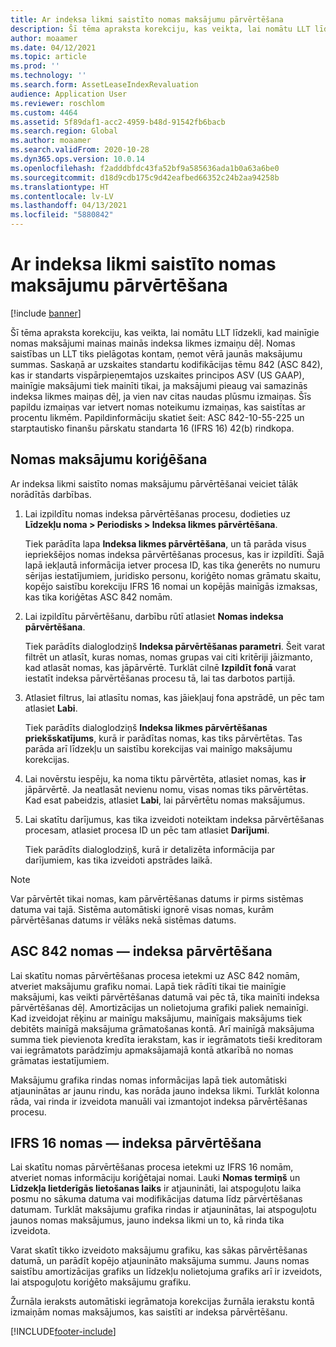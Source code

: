 ```yaml
---
title: Ar indeksa likmi saistīto nomas maksājumu pārvērtēšana
description: Šī tēma apraksta korekciju, kas veikta, lai nomātu LLT līdzekli, kad mainīgie nomas maksājumi mainas mainās indeksa likmes izmaiņu dēļ.
author: moaamer
ms.date: 04/12/2021
ms.topic: article
ms.prod: ''
ms.technology: ''
ms.search.form: AssetLeaseIndexRevaluation
audience: Application User
ms.reviewer: roschlom
ms.custom: 4464
ms.assetid: 5f89daf1-acc2-4959-b48d-91542fb6bacb
ms.search.region: Global
ms.author: moaamer
ms.search.validFrom: 2020-10-28
ms.dyn365.ops.version: 10.0.14
ms.openlocfilehash: f2adddbfdc43fa52bf9a585636ada1b0a63a6be0
ms.sourcegitcommit: d18d9cdb175c9d42eafbed66352c24b2aa94258b
ms.translationtype: HT
ms.contentlocale: lv-LV
ms.lasthandoff: 04/13/2021
ms.locfileid: "5880842"
---
```

# <a name="revalue-lease-payments-that-are-linked-to-an-index-rate"></a>Ar indeksa likmi saistīto nomas maksājumu pārvērtēšana

[!include [banner](../includes/banner.md)]

Šī tēma apraksta korekciju, kas veikta, lai nomātu LLT līdzekli, kad mainīgie nomas maksājumi mainas mainās indeksa likmes izmaiņu dēļ. Nomas saistības un LLT tiks pielāgotas kontam, ņemot vērā jaunās maksājumu summas. Saskaņā ar uzskaites standartu kodifikācijas tēmu 842 (ASC 842), kas ir standarts vispārpieņemtajos uzskaites principos ASV (US GAAP), mainīgie maksājumi tiek mainīti tikai, ja maksājumi pieaug vai samazinās indeksa likmes maiņas dēļ, ja vien nav citas naudas plūsmu izmaiņas. Šīs papildu izmaiņas var ietvert nomas noteikumu izmaiņas, kas saistītas ar procentu likmēm. Papildinformāciju skatiet šeit: ASC 842-10-55-225 un starptautisko finanšu pārskatu standarta 16 (IFRS 16) 42(b) rindkopa.

## <a name="adjust-lease-payments"></a>Nomas maksājumu koriģēšana

Ar indeksa likmi saistīto nomas maksājumu pārvērtēšanai veiciet tālāk norādītās darbības.

1. Lai izpildītu nomas indeksa pārvērtēšanas procesu, dodieties uz **Līdzekļu noma \> Periodisks \> Indeksa likmes pārvērtēšana**.

    Tiek parādīta lapa **Indeksa likmes pārvērtēšana**, un tā parāda visus iepriekšējos nomas indeksa pārvērtēšanas procesus, kas ir izpildīti. Šajā lapā iekļautā informācija ietver procesa ID, kas tika ģenerēts no numuru sērijas iestatījumiem, juridisko personu, koriģēto nomas grāmatu skaitu, kopējo saistību korekciju IFRS 16 nomai un kopējās mainīgās izmaksas, kas tika koriģētas ASC 842 nomām.

2. Lai izpildītu pārvērtēšanu, darbību rūtī atlasiet **Nomas indeksa pārvērtēšana**.

    Tiek parādīts dialoglodziņš **Indeksa pārvērtēšanas parametri**. Šeit varat filtrēt un atlasīt, kuras nomas, nomas grupas vai citi kritēriji jāizmanto, kad atlasāt nomas, kas jāpārvērtē. Turklāt cilnē **Izpildīt fonā** varat iestatīt indeksa pārvērtēšanas procesu tā, lai tas darbotos partijā.

4. Atlasiet filtrus, lai atlasītu nomas, kas jāiekļauj fona apstrādē, un pēc tam atlasiet **Labi**.

    Tiek parādīts dialoglodziņš **Indeksa likmes pārvērtēšanas priekšskatījums**, kurā ir parādītas nomas, kas tiks pārvērtētas. Tas parāda arī līdzekļu un saistību korekcijas vai mainīgo maksājumu korekcijas.
    
5. Lai novērstu iespēju, ka noma tiktu pārvērtēta, atlasiet nomas, kas **ir** jāpārvērtē. Ja neatlasāt nevienu nomu, visas nomas tiks pārvērtētas. Kad esat pabeidzis, atlasiet **Labi**, lai pārvērtētu nomas maksājumus.
6. Lai skatītu darījumus, kas tika izveidoti noteiktam indeksa pārvērtēšanas procesam, atlasiet procesa ID un pēc tam atlasiet **Darījumi**.

    Tiek parādīts dialoglodziņš, kurā ir detalizēta informācija par darījumiem, kas tika izveidoti apstrādes laikā.

> [!NOTE]
> Var pārvērtēt tikai nomas, kam pārvērtēšanas datums ir pirms sistēmas datuma vai tajā. Sistēma automātiski ignorē visas nomas, kurām pārvērtēšanas datums ir vēlāks nekā sistēmas datums.

## <a name="asc-842-leases--index-revaluation"></a>ASC 842 nomas — indeksa pārvērtēšana

Lai skatītu nomas pārvērtēšanas procesa ietekmi uz ASC 842 nomām, atveriet maksājumu grafiku nomai. Lapā tiek rādīti tikai tie mainīgie maksājumi, kas veikti pārvērtēšanas datumā vai pēc tā, tika mainīti indeksa pārvērtēšanas dēļ. Amortizācijas un nolietojuma grafiki paliek nemainīgi. Kad izveidojat rēķinu ar mainīgu maksājumu, mainīgais maksājums tiek debitēts mainīgā maksājuma grāmatošanas kontā. Arī mainīgā maksājuma summa tiek pievienota kredīta ierakstam, kas ir iegrāmatots tieši kreditoram vai iegrāmatots parādzīmju apmaksājamajā kontā atkarībā no nomas grāmatas iestatījumiem.

Maksājumu grafika rindas nomas informācijas lapā tiek automātiski atjauninātas ar jaunu rindu, kas norāda jauno indeksa likmi. Turklāt kolonna rāda, vai rinda ir izveidota manuāli vai izmantojot indeksa pārvērtēšanas procesu.

## <a name="ifrs-16-leases--index-revaluation"></a>IFRS 16 nomas — indeksa pārvērtēšana

Lai skatītu nomas pārvērtēšanas procesa ietekmi uz IFRS 16 nomām, atveriet nomas informāciju koriģētajai nomai. Lauki **Nomas termiņš** un **Līdzekļa lietderīgās lietošanas laiks** ir atjaunināti, lai atspoguļotu laika posmu no sākuma datuma vai modifikācijas datuma līdz pārvērtēšanas datumam. Turklāt maksājumu grafika rindas ir atjauninātas, lai atspoguļotu jaunos nomas maksājumus, jauno indeksa likmi un to, kā rinda tika izveidota.

Varat skatīt tikko izveidoto maksājumu grafiku, kas sākas pārvērtēšanas datumā, un parādīt kopējo atjaunināto maksājuma summu. Jauns nomas saistību amortizācijas grafiks un līdzekļu nolietojuma grafiks arī ir izveidots, lai atspoguļotu koriģēto maksājumu grafiku.

Žurnāla ieraksts automātiski iegrāmatoja korekcijas žurnāla ierakstu kontā izmaiņām nomas maksājumos, kas saistīti ar indeksa pārvērtēšanu.


[!INCLUDE[footer-include](../../includes/footer-banner.md)]
